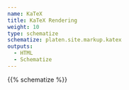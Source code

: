 ```yaml
---
name: KaTeX
title: KaTeX Rendering
weight: 10
type: schematize
schematize: platen.site.markup.katex
outputs:
  - HTML
  - Schematize
---
```


{{% schematize %}}
